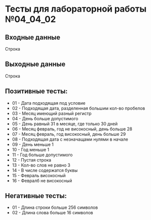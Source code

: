 # Тесты для лабораторной работы №04_04_02
## Входные данные
Cтрока
## Выходные данные
Строка
## Позитивные тесты:
- 01 - Дата подходящая под условие
- 02 - Подходящая дата, разделенная большим кол-во пробелов
- 03 - Месяц имеющий разный регистр
- 04 - День больше допустимого
- 05 - День равный 31 в месяце, где только 30 дней
- 06 - Месяц февраль, год не високосный, день больше 28
- 07 - Месяц февраль, год високосный, день больше 29
- 08 - Подходящая дата с незначащами нулями в начале
- 09 - День меньше 1
- 10 - Год меньше 1
- 11 - Год больше допустимого
- 12 - Пустая строка
- 13 - Кол-во слов не равно 3
- 14 - В числе содержатся буквы
- 15 - Февраль високосный
- 16 - Февралб не високосный
## Негативные тесты:
- 01 - Длина строки больше 256 символов
- 02 - Длина слова больше 16 символов